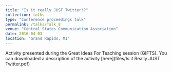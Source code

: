 ```yaml
---
title: "Is it really JUST Twitter!?"
collection: talks
type: "Conference proceedings talk"
permalink: /talks/Talk_8
venue: "Central States Communication Association"
date: 2016-04-03
location: "Grand Rapids, MI"
---
```


Activity presented during the Great Ideas For Teaching session (GIFTS). You can downloaded a description of the activity [here](files/Is it Really JUST Twitter.pdf)
